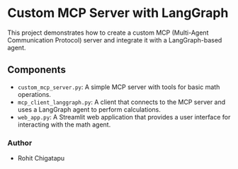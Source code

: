 
# Custom MCP Server with LangGraph

This project demonstrates how to create a custom MCP (Multi-Agent Communication Protocol) server and integrate it with a LangGraph-based agent.

## Components

*   `custom_mcp_server.py`: A simple MCP server with tools for basic math operations.
*   `mcp_client_langgraph.py`: A client that connects to the MCP server and uses a LangGraph agent to perform calculations.
*   `web_app.py`: A Streamlit web application that provides a user interface for interacting with the math agent.

### Author

*   Rohit Chigatapu
			

		
		
			

